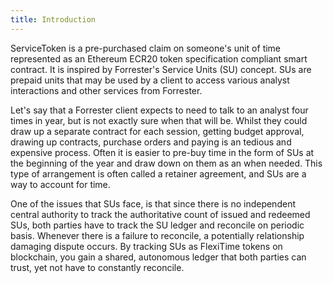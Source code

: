 ```yaml
---
title: Introduction
---
```

ServiceToken is a pre-purchased claim on someone's unit of time represented as an Ethereum ECR20 token specification compliant smart contract. It is inspired by Forrester's Service Units (SU) concept. SUs are prepaid units that may be used by a client to access various analyst interactions and other services from Forrester.

Let's say that a Forrester client expects to need to talk to an analyst four times in year, but is not exactly sure when that will be. Whilst they could draw up a separate contract for each session, getting budget approval, drawing up contracts, purchase orders and paying is an tedious and expensive process. Often it is easier to pre-buy time in the form of SUs at the beginning of the year and draw down on them as an when needed. This type of arrangement is often called a retainer agreement, and SUs are a way to account for time.

One of the issues that SUs face, is that since there is no independent central authority to track the authoritative count of issued and redeemed SUs, both parties have to track the SU ledger and reconcile on periodic basis. Whenever there is a failure to reconcile, a potentially relationship damaging dispute occurs. By tracking SUs as FlexiTime tokens on blockchain, you gain a shared, autonomous ledger that both parties can trust, yet not have to constantly reconcile.
